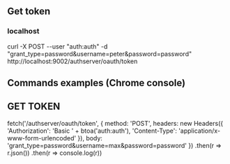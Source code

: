 ## Get token
### localhost
curl -X POST --user "auth:auth" -d "grant_type=password&username=peter&password=password" http://localhost:9002/authserver/oauth/token

## Commands examples (Chrome console)

## GET TOKEN

fetch('/authserver/oauth/token', {
  method: 'POST',
  headers: new Headers({
    'Authorization': 'Basic ' + btoa('auth:auth'),
    'Content-Type': 'application/x-www-form-urlencoded'
  }),
  body: 'grant_type=password&username=max&password=password'
})
.then(r => r.json())
.then(r => console.log(r))